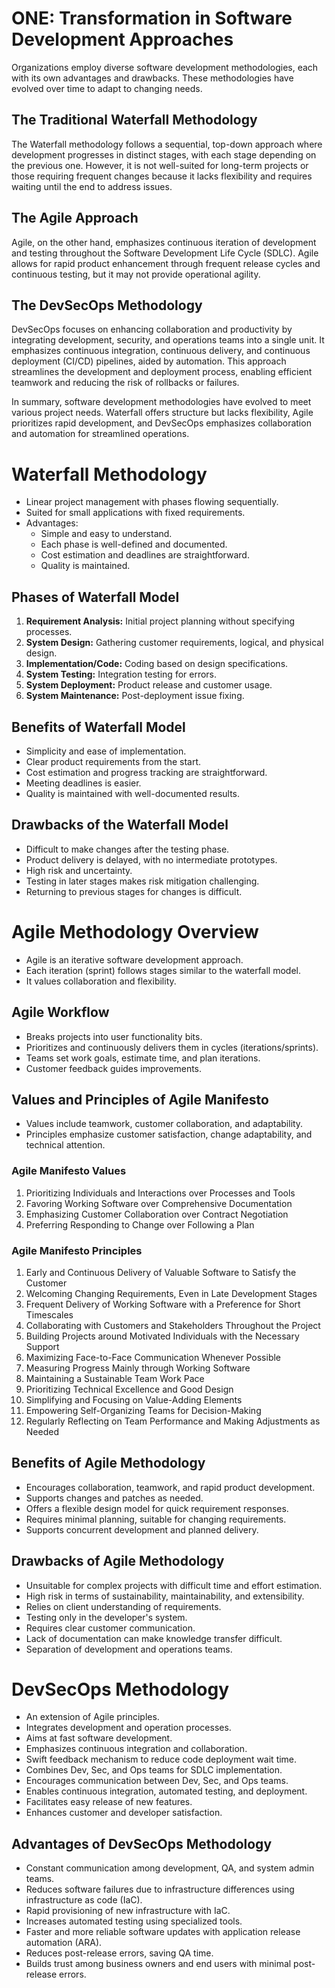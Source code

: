 # ONE: Transformation in Software Development Approaches

Organizations employ diverse software development methodologies, each with its own advantages and drawbacks. These methodologies have evolved over time to adapt to changing needs.

## The Traditional Waterfall Methodology

The Waterfall methodology follows a sequential, top-down approach where development progresses in distinct stages, with each stage depending on the previous one. However, it is not well-suited for long-term projects or those requiring frequent changes because it lacks flexibility and requires waiting until the end to address issues.

## The Agile Approach

Agile, on the other hand, emphasizes continuous iteration of development and testing throughout the Software Development Life Cycle (SDLC). Agile allows for rapid product enhancement through frequent release cycles and continuous testing, but it may not provide operational agility.

## The DevSecOps Methodology

DevSecOps focuses on enhancing collaboration and productivity by integrating development, security, and operations teams into a single unit. It emphasizes continuous integration, continuous delivery, and continuous deployment (CI/CD) pipelines, aided by automation. This approach streamlines the development and deployment process, enabling efficient teamwork and reducing the risk of rollbacks or failures.

In summary, software development methodologies have evolved to meet various project needs. Waterfall offers structure but lacks flexibility, Agile prioritizes rapid development, and DevSecOps emphasizes collaboration and automation for streamlined operations.

# Waterfall Methodology

- Linear project management with phases flowing sequentially.
- Suited for small applications with fixed requirements.
- Advantages:
  - Simple and easy to understand.
  - Each phase is well-defined and documented.
  - Cost estimation and deadlines are straightforward.
  - Quality is maintained.

## Phases of Waterfall Model

1. **Requirement Analysis:** Initial project planning without specifying processes.
2. **System Design:** Gathering customer requirements, logical, and physical design.
3. **Implementation/Code:** Coding based on design specifications.
4. **System Testing:** Integration testing for errors.
5. **System Deployment:** Product release and customer usage.
6. **System Maintenance:** Post-deployment issue fixing.

## Benefits of Waterfall Model

- Simplicity and ease of implementation.
- Clear product requirements from the start.
- Cost estimation and progress tracking are straightforward.
- Meeting deadlines is easier.
- Quality is maintained with well-documented results.

## Drawbacks of the Waterfall Model

- Difficult to make changes after the testing phase.
- Product delivery is delayed, with no intermediate prototypes.
- High risk and uncertainty.
- Testing in later stages makes risk mitigation challenging.
- Returning to previous stages for changes is difficult.

# Agile Methodology Overview

- Agile is an iterative software development approach.
- Each iteration (sprint) follows stages similar to the waterfall model.
- It values collaboration and flexibility.

## Agile Workflow

- Breaks projects into user functionality bits.
- Prioritizes and continuously delivers them in cycles (iterations/sprints).
- Teams set work goals, estimate time, and plan iterations.
- Customer feedback guides improvements.

## Values and Principles of Agile Manifesto

- Values include teamwork, customer collaboration, and adaptability.
- Principles emphasize customer satisfaction, change adaptability, and technical attention.

### Agile Manifesto Values

1. Prioritizing Individuals and Interactions over Processes and Tools
2. Favoring Working Software over Comprehensive Documentation
3. Emphasizing Customer Collaboration over Contract Negotiation
4. Preferring Responding to Change over Following a Plan

### Agile Manifesto Principles

1. Early and Continuous Delivery of Valuable Software to Satisfy the Customer
2. Welcoming Changing Requirements, Even in Late Development Stages
3. Frequent Delivery of Working Software with a Preference for Short Timescales
4. Collaborating with Customers and Stakeholders Throughout the Project
5. Building Projects around Motivated Individuals with the Necessary Support
6. Maximizing Face-to-Face Communication Whenever Possible
7. Measuring Progress Mainly through Working Software
8. Maintaining a Sustainable Team Work Pace
9. Prioritizing Technical Excellence and Good Design
10. Simplifying and Focusing on Value-Adding Elements
11. Empowering Self-Organizing Teams for Decision-Making
12. Regularly Reflecting on Team Performance and Making Adjustments as Needed

## Benefits of Agile Methodology

- Encourages collaboration, teamwork, and rapid product development.
- Supports changes and patches as needed.
- Offers a flexible design model for quick requirement responses.
- Requires minimal planning, suitable for changing requirements.
- Supports concurrent development and planned delivery.

## Drawbacks of Agile Methodology

- Unsuitable for complex projects with difficult time and effort estimation.
- High risk in terms of sustainability, maintainability, and extensibility.
- Relies on client understanding of requirements.
- Testing only in the developer's system.
- Requires clear customer communication.
- Lack of documentation can make knowledge transfer difficult.
- Separation of development and operations teams.

# DevSecOps Methodology

- An extension of Agile principles.
- Integrates development and operation processes.
- Aims at fast software development.
- Emphasizes continuous integration and collaboration.
- Swift feedback mechanism to reduce code deployment wait time.
- Combines Dev, Sec, and Ops teams for SDLC implementation.
- Encourages communication between Dev, Sec, and Ops teams.
- Enables continuous integration, automated testing, and deployment.
- Facilitates easy release of new features.
- Enhances customer and developer satisfaction.

## Advantages of DevSecOps Methodology

- Constant communication among development, QA, and system admin teams.
- Reduces software failures due to infrastructure differences using infrastructure as code (IaC).
- Rapid provisioning of new infrastructure with IaC.
- Increases automated testing using specialized tools.
- Faster and more reliable software updates with application release automation (ARA).
- Reduces post-release errors, saving QA time.
- Builds trust among business owners and end users with minimal post-release errors.
